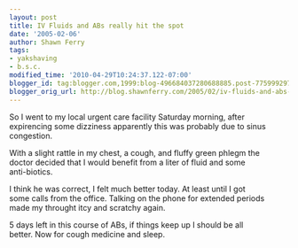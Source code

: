 ```yaml
---
layout: post
title: IV Fluids and ABs really hit the spot
date: '2005-02-06'
author: Shawn Ferry
tags:
- yakshaving
- b.s.c.
modified_time: '2010-04-29T10:24:37.122-07:00'
blogger_id: tag:blogger.com,1999:blog-496684037280688885.post-7759992974683166886
blogger_orig_url: http://blog.shawnferry.com/2005/02/iv-fluids-and-abs-really-hit-spot.html
---
```


So I went to my local urgent care facility Saturday morning, after  
expirencing some dizziness apparently this was probably due to sinus  
congestion.  
  
With a slight rattle in my chest, a cough, and fluffy green phlegm the  
doctor decided that I would benefit from a liter of fluid and some  
anti-biotics.  
  
I think he was correct, I felt much better today. At least until I got  
some calls from the office. Talking on the phone for extended periods  
made my throught itcy and scratchy again.  
  
5 days left in this course of ABs, if things keep up I should be all  
better. Now for cough medicine and sleep.  
  
